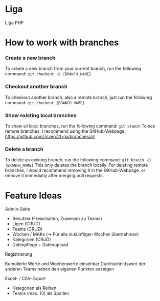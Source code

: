 # Liga
Liga PHP

# How to work with branches
### Create a new branch
To create a new branch from your current branch, run the following command:
`git checkout -B {BRANCH_NAME}`

### Checkout another branch
To checkout another branch, also a remote branch, just run the following command:
`git checkout {BRANCH_NAME}`

### Show existing local branches
To show all local branches, run the following command:
`git branch`
To see remote branches, I recommend using the GitHub-Webpage: https://github.com/7sven7/Liga/branches/all

### Delete a branch
To delete an existing branch, run the following command:
`git branch -D {BRANCH_NAME}`
This only deletes the branch locally. For deleting remote branches, I would recommend removing it in the GitHub-Webpage, or remove it immediatly after merging pull requests.

# Feature Ideas
Admin-Seite
- Benutzer (Freischalten, Zuweisen zu Teams)
- Ligen (CRUD)
- Teams (CRUD)
- Wochen / MAKs (-> Für alle zukünftigen Wochen übernehmen)
- Kategorien (CRUD)
- Datenpflege + Datenupload

Registrierung

Kumulierte Werte und Wochenwerte einsehbar
Durchschnittswert der anderen Teams neben den eigenen Punkten anzeigen

Excel- / CSV-Export
- Kategorien als Reihen
- Teams (max. 10) als Spalten
